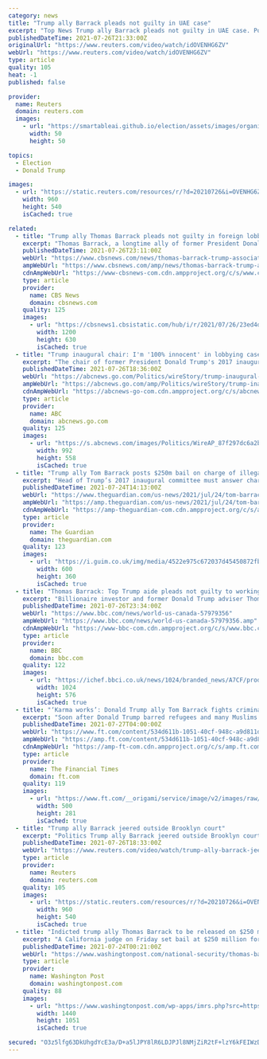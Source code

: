 ```yaml
---
category: news
title: "Trump ally Barrack pleads not guilty in UAE case"
excerpt: "Top News Trump ally Barrack pleads not guilty in UAE case. Posted . Former U.S. President Donald Trump's billionaire ally Thomas Barrack pleaded not guilty in a federal court in B"
publishedDateTime: 2021-07-26T21:33:00Z
originalUrl: "https://www.reuters.com/video/watch/idOVENHG6ZV"
webUrl: "https://www.reuters.com/video/watch/idOVENHG6ZV"
type: article
quality: 105
heat: -1
published: false

provider:
  name: Reuters
  domain: reuters.com
  images:
    - url: "https://smartableai.github.io/election/assets/images/organizations/reuters.com-50x50.jpg"
      width: 50
      height: 50

topics:
  - Election
  - Donald Trump

images:
  - url: "https://static.reuters.com/resources/r/?d=20210726&i=OVENHG6ZV&r=OVENHG6ZV&t=2"
    width: 960
    height: 540
    isCached: true

related:
  - title: "Trump ally Thomas Barrack pleads not guilty in foreign lobbying case"
    excerpt: "Thomas Barrack, a longtime ally of former President Donald Trump who headed up his presidential inaugural committee, pleaded not guilty on Monday to federal charges stemming from his work unlawfully lobbying the Trump administration on behalf of the United Arab Emirates."
    publishedDateTime: 2021-07-26T23:11:00Z
    webUrl: "https://www.cbsnews.com/news/thomas-barrack-trump-associate-not-guilty-plea/"
    ampWebUrl: "https://www.cbsnews.com/amp/news/thomas-barrack-trump-associate-not-guilty-plea/"
    cdnAmpWebUrl: "https://www-cbsnews-com.cdn.ampproject.org/c/s/www.cbsnews.com/amp/news/thomas-barrack-trump-associate-not-guilty-plea/"
    type: article
    provider:
      name: CBS News
      domain: cbsnews.com
    quality: 125
    images:
      - url: "https://cbsnews1.cbsistatic.com/hub/i/r/2021/07/26/23ed4d1d-98b8-4b58-b9c0-52ce045acdd3/thumbnail/1200x630/854f368ac9ccf4a65ad0e4cf49206396/gettyimages-1234213061.jpg"
        width: 1200
        height: 630
        isCached: true
  - title: "Trump inaugural chair: I'm '100% innocent' in lobbying case"
    excerpt: "The chair of former President Donald Trump's 2017 inaugural committee has pleaded not guilty to charges of secretly working as an agent for the United Arab Emirates to influence Trump’s foreign policy"
    publishedDateTime: 2021-07-26T18:36:00Z
    webUrl: "https://abcnews.go.com/Politics/wireStory/trump-inaugural-chair-100-innocent-lobbying-case-79069883"
    ampWebUrl: "https://abcnews.go.com/amp/Politics/wireStory/trump-inaugural-chair-100-innocent-lobbying-case-79069883"
    cdnAmpWebUrl: "https://abcnews-go-com.cdn.ampproject.org/c/s/abcnews.go.com/amp/Politics/wireStory/trump-inaugural-chair-100-innocent-lobbying-case-79069883"
    type: article
    provider:
      name: ABC
      domain: abcnews.go.com
    quality: 125
    images:
      - url: "https://s.abcnews.com/images/Politics/WireAP_87f297dc6a2b4a019fa16c64df631bb9_16x9_992.jpg"
        width: 992
        height: 558
        isCached: true
  - title: "Trump ally Tom Barrack posts $250m bail on charge of illegally boosting UAE"
    excerpt: "Head of Trump’s 2017 inaugural committee must answer charge of acting as unregistered foreign agent in New York court on Monday"
    publishedDateTime: 2021-07-24T14:13:00Z
    webUrl: "https://www.theguardian.com/us-news/2021/jul/24/tom-barrack-posts-250m-bail-trump-foreign-agent-charge"
    ampWebUrl: "https://amp.theguardian.com/us-news/2021/jul/24/tom-barrack-posts-250m-bail-trump-foreign-agent-charge"
    cdnAmpWebUrl: "https://amp-theguardian-com.cdn.ampproject.org/c/s/amp.theguardian.com/us-news/2021/jul/24/tom-barrack-posts-250m-bail-trump-foreign-agent-charge"
    type: article
    provider:
      name: The Guardian
      domain: theguardian.com
    quality: 123
    images:
      - url: "https://i.guim.co.uk/img/media/4522e975c672037d45450872fbde3828e23cfb4c/0_221_5386_3232/master/5386.jpg?width=300&quality=45&auto=format&fit=max&dpr=2&s=33e78c7e1f03f78b55fe1a0fe10399d0"
        width: 600
        height: 360
        isCached: true
  - title: "Thomas Barrack: Top Trump aide pleads not guilty to working as foreign agent"
    excerpt: "Billionaire investor and former Donald Trump adviser Thomas Barrack has pleaded not guilty to charges of acting as an agent of a foreign government. Mr Barrack, 74, was a key aide to Mr Trump during his 2016 campaign."
    publishedDateTime: 2021-07-26T23:34:00Z
    webUrl: "https://www.bbc.com/news/world-us-canada-57979356"
    ampWebUrl: "https://www.bbc.com/news/world-us-canada-57979356.amp"
    cdnAmpWebUrl: "https://www-bbc-com.cdn.ampproject.org/c/s/www.bbc.com/news/world-us-canada-57979356.amp"
    type: article
    provider:
      name: BBC
      domain: bbc.com
    quality: 122
    images:
      - url: "https://ichef.bbci.co.uk/news/1024/branded_news/A7CF/production/_119595924_gettyimages-1330734792.jpg"
        width: 1024
        height: 576
        isCached: true
  - title: "‘Karma works’: Donald Trump ally Tom Barrack fights criminal charges over UAE ties"
    excerpt: "Soon after Donald Trump barred refugees and many Muslims from entering the US in the opening days of his administration, the financier Tom Barrack appeared on television to try to calm the country’s nerves."
    publishedDateTime: 2021-07-27T04:00:00Z
    webUrl: "https://www.ft.com/content/534d611b-1051-40cf-948c-a9d811d54e1b"
    ampWebUrl: "https://amp.ft.com/content/534d611b-1051-40cf-948c-a9d811d54e1b"
    cdnAmpWebUrl: "https://amp-ft-com.cdn.ampproject.org/c/s/amp.ft.com/content/534d611b-1051-40cf-948c-a9d811d54e1b"
    type: article
    provider:
      name: The Financial Times
      domain: ft.com
    quality: 119
    images:
      - url: "https://www.ft.com/__origami/service/image/v2/images/raw/https%3A%2F%2Fd1e00ek4ebabms.cloudfront.net%2Fproduction%2Fa06e5843-07eb-4326-ad12-07e2838a72f9.jpg?source=google-amp&fit=scale-down&width=500"
        width: 500
        height: 281
        isCached: true
  - title: "Trump ally Barrack jeered outside Brooklyn court"
    excerpt: "Politics Trump ally Barrack jeered outside Brooklyn court. Posted . Former U.S. President Donald Trump's billionaire ally Thomas Barrack arrived at a federal court in Brooklyn on"
    publishedDateTime: 2021-07-26T18:33:00Z
    webUrl: "https://www.reuters.com/video/watch/trump-ally-barrack-jeered-outside-brookl-id733402124?chan=6g5ka85"
    type: article
    provider:
      name: Reuters
      domain: reuters.com
    quality: 105
    images:
      - url: "https://static.reuters.com/resources/r/?d=20210726&i=OVENHG6AN&r=OVENHG6AN&t=2"
        width: 960
        height: 540
        isCached: true
  - title: "Indicted trump ally Thomas Barrack to be released on $250 million bond, must appear in New York next week"
    excerpt: "A California judge on Friday set bail at $250 million for the billionaire investor and longtime friend of former president Donald Trump who was indicted on a charge of breaking foreign lobbying laws,"
    publishedDateTime: 2021-07-24T00:21:00Z
    webUrl: "https://www.washingtonpost.com/national-security/thomas-barrack-bond-indictment-trump/2021/07/23/7a7936b0-ebdd-11eb-97a0-a09d10181e36_story.html"
    type: article
    provider:
      name: Washington Post
      domain: washingtonpost.com
    quality: 88
    images:
      - url: "https://www.washingtonpost.com/wp-apps/imrs.php?src=https://arc-anglerfish-washpost-prod-washpost.s3.amazonaws.com/public/CNWSFTHL5EI6XOS5KXJ3L76K6E.jpg&w=1440"
        width: 1440
        height: 1051
        isCached: true

secured: "O3z5lfg63DkUhgdYcE3a/D+a5lJPY8lR6LDJPJl8NMjZiR2tF+lzY6kFEIWzDzibAix6WIvBo6kryrgl86yDAdCas+oKO2wZTbrIG2mXc/leHsvjliLYyN63eFj+hwcjPvyIi1AsVqQ2fhJtGK3j92H781421vVAy3bNxb72ODD84B89RDYiLaFRuDtju9a7VWJO+GIIoXyARJ333LUzOyJyMqzqqImUe/11EvJ8U39jturlu2fTVBz/g+ncbSNT85kcf/cSlP0ZXAynhZoFiA++zMKEMETLgECOlZYk6CBpJNmrVpN2aioDrNQbtAL8U84xc7025oZ7vpj+vRRluM4aOEABGNy2OzjR2u/BD8I=;PXzdsfgUHabxKB0Jx9YkVg=="
---
```


